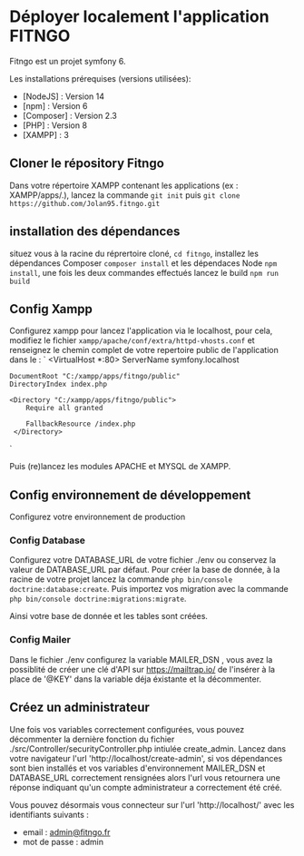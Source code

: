 # Déployer localement l'application FITNGO

Fitngo est un projet symfony 6.

Les installations prérequises (versions utilisées):
* [NodeJS] : Version 14 
* [npm] : Version 6
* [Composer] : Version 2.3
* [PHP] : Version 8
* [XAMPP] : 3

## Cloner le répository Fitngo

Dans votre répertoire XAMPP contenant les applications (ex : XAMPP/apps/.), 
lancez la commande `git init` puis `git clone https://github.com/Jolan95.fitngo.git`

## installation des dépendances
 situez vous à la racine du réprertoire cloné, `cd fitngo`, installez les dépendances Composer `composer install` et les dépendaces Node `npm install`, une fois les deux commandes effectués lancez le build `npm run build`
 
 ## Config Xampp
 Configurez xampp pour lancez l'application via le localhost, pour cela, modifiez le fichier `xampp/apache/conf/extra/httpd-vhosts.conf` et renseignez le chemin complet de votre repertoire public de l'application dans le <Vurtual Host> :
  ` 
  <VirtualHost *:80>
    ServerName symfony.localhost
   
    DocumentRoot "C:/xampp/apps/fitngo/public"
    DirectoryIndex index.php

    <Directory "C:/xampp/apps/fitngo/public">
        Require all granted

        FallbackResource /index.php
     </Directory>
  </VirtualHost>
 `

Puis (re)lancez les modules APACHE et MYSQL de XAMPP.
  
## Config environnement de développement
  
  Configurez votre environnement de production 
  
  ### Config Database
  
  Configurez votre DATABASE_URL de votre fichier ./env ou conservez la valeur de DATABASE_URL par défaut.
  Pour créer la base de donnée, à la racine de votre projet lancez la commande `php bin/console doctrine:database:create`.
  Puis importez vos migration avec la commande `php bin/console doctrine:migrations:migrate`.
  
  Ainsi votre base de donnée et les tables sont créées.
  
  ### Config Mailer
  
  Dans le fichier ./env configurez la variable MAILER_DSN , vous avez la possiblité de créer une clé d'API sur <a>https://mailtrap.io/</a> de l'insérer à la place de '@KEY' dans la variable déja éxistante et la décommenter.
  
## Créez un administrateur
  
 Une fois vos variables correctement configurées, vous pouvez décommenter la dernière fonction du fichier ./src/Controller/securityController.php intiulée create_admin.
  Lancez dans votre navigateur l'url 'http://localhost/create-admin', si vos dépendances sont bien installés et vos variables d'environnement MAILER_DSN et DATABASE_URL correctement rensignées alors l'url vous retournera une réponse indiquant qu'un compte administrateur a correctement été créé.
  
  Vous pouvez désormais vous connecteur sur l'url 'http://localhost/' avec les identifiants suivants : 
  - email : admin@fitngo.fr
  - mot de passe : admin
  
  
  
  
  
  

